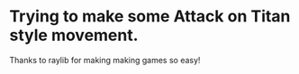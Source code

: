 # Trying to make some Attack on Titan style movement.

Thanks to raylib for making making games so easy!